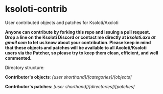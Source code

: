 # ksoloti-contrib

User contributed objects and patches for Ksoloti/Axoloti


**Anyone can contribute by forking this repo and issuing a pull request. Drop a line on the Ksoloti Discord or contact me directly at *ksoloti.axo at gmail com* to let us know about your contribution. Please keep in mind that these objects and patches will be available to all Axoloti/Ksoloti users via the Patcher, so please try to keep them clean, efficient, and well commented.**

Directory structure:


**Contributor's objects**: *\[user shorthand\]/\[categories\]/\[objects\]*


**Contributor's patches**: *\[user shorthand\]/\[directories\]/\[patches\]*
